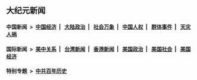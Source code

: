 ## 大纪元新闻

#### 中国新闻 &nbsp;>&nbsp; [中国经济](indexes/ncid283/README.md?04262045) &nbsp;| &nbsp; [大陆政治](indexes/ncid277/README.md?04262045) &nbsp;| &nbsp; [社会万象](indexes/ncid282/README.md?04262045) &nbsp;| &nbsp; [中国人权](indexes/ncid278/README.md?04262045) &nbsp;| &nbsp; [群体事件](indexes/ncid279/README.md?04262045) &nbsp;| &nbsp; [天灾人祸](indexes/ncid280/README.md?04262045)

#### 国际新闻 &nbsp;>&nbsp; [美中关系](indexes/nf1412576/README.md?04262045) &nbsp;| &nbsp; [台湾新闻](indexes/ncid1349361/README.md?04262045) &nbsp;| &nbsp; [香港新闻](indexes/ncid1349362/README.md?04262045) &nbsp;| &nbsp; [美国政治](indexes/ncid1078159/README.md?04262045) &nbsp;| &nbsp; [美国社会](indexes/ncid1078160/README.md?04262045) &nbsp;| &nbsp; [美国经济](indexes/ncid1078158/README.md?04262045)

#### 特别专题 &nbsp;>&nbsp; [中共百年历史](https://github.com/epoch-news/epoch-special/blob/master/README.md?04262045)  
